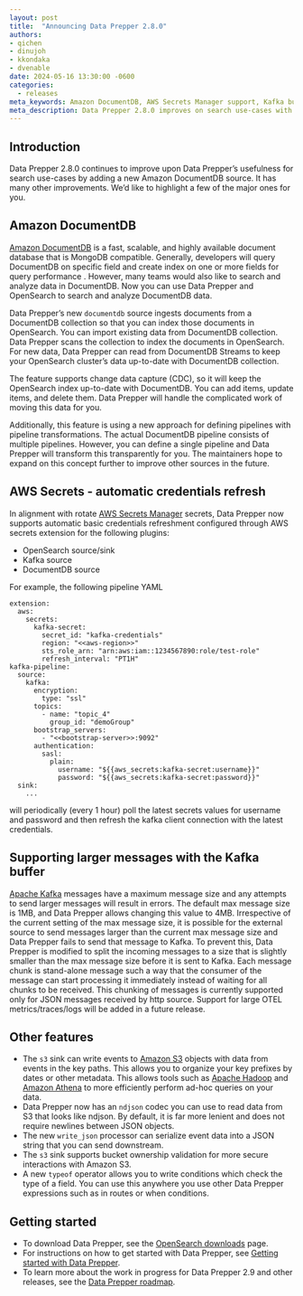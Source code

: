 ```yaml
---
layout: post
title:  "Announcing Data Prepper 2.8.0"
authors:
- qichen
- dinujoh
- kkondaka
- dvenable
date: 2024-05-16 13:30:00 -0600
categories:
  - releases
meta_keywords: Amazon DocumentDB, AWS Secrets Manager support, Kafka buffer
meta_description: Data Prepper 2.8.0 improves on search use-cases with Amazon DocumentDB support and includes other improvements.
---
```


## Introduction

Data Prepper 2.8.0 continues to improve upon Data Prepper’s usefulness for search use-cases by adding a new Amazon DocumentDB source.
It has many other improvements.
We’d like to highlight a few of the major ones for you.


## Amazon DocumentDB

[Amazon DocumentDB](https://aws.amazon.com/documentdb/) is a fast, scalable, and highly available document database that is MongoDB compatible.
Generally, developers will query DocumentDB on specific field and create index on one or more fields for query performance .
However, many teams would also like to search and analyze data in DocumentDB.
Now you can use Data Prepper and OpenSearch to search and analyze DocumentDB data.

Data Prepper’s new `documentdb` source ingests documents from a DocumentDB collection so that you can index those documents in OpenSearch.
You can import existing data from DocumentDB collection.
Data Prepper scans the collection to index the documents in OpenSearch.
For new data, Data Prepper can read from DocumentDB Streams to keep your OpenSearch cluster’s data up-to-date with DocumentDB collection.

The feature supports change data capture (CDC), so it will keep the OpenSearch index up-to-date with DocumentDB.
You can add items, update items, and delete them.
Data Prepper will handle the complicated work of moving this data for you.

Additionally, this feature is using a new approach for defining pipelines with pipeline transformations.
The actual DocumentDB pipeline consists of multiple pipelines.
However, you can define a single pipeline and Data Prepper will transform this transparently for you.
The maintainers hope to expand on this concept further to improve other sources in the future.


## AWS Secrets - automatic credentials refresh

In alignment with rotate [AWS Secrets Manager](https://aws.amazon.com/secrets-manager/) secrets, Data Prepper now supports automatic basic credentials refreshment configured through AWS secrets extension for the following plugins:

* OpenSearch source/sink
* Kafka source
* DocumentDB source

For example, the following pipeline YAML

```
extension:
  aws:
    secrets:
      kafka-secret:
        secret_id: "kafka-credentials"
        region: "<<aws-region>>"
        sts_role_arn: "arn:aws:iam::1234567890:role/test-role"
        refresh_interval: "PT1H"
kafka-pipeline:
  source:
    kafka:
      encryption:
        type: "ssl"
      topics:
        - name: "topic_4"
          group_id: "demoGroup"
      bootstrap_servers:
        - "<<bootstrap-server>>:9092"
      authentication:
        sasl:
          plain:
            username: "${{aws_secrets:kafka-secret:username}}"
            password: "${{aws_secrets:kafka-secret:password}}"
  sink:
    ...
```

will periodically (every 1 hour) poll the latest secrets values for username and password and then refresh the kafka client connection with the latest credentials.

## Supporting larger messages with the Kafka buffer

[Apache Kafka](https://kafka.apache.org/) messages have a maximum message size and any attempts to send larger messages will result in errors.
The default max message size is 1MB, and Data Prepper allows changing this value to 4MB.
Irrespective of the current setting of the max message size, it is possible for the external source to send messages larger than the current max message size and Data Prepper fails to send that message to Kafka.
To prevent this, Data Prepper is modified to split the incoming messages to a size that is slightly smaller than the max message size before it is sent to Kafka.
Each message chunk is stand-alone message such a way that the consumer of the message can start processing it immediately instead of waiting for all chunks to be received.
This chunking of messages is currently supported only for JSON messages received by http source. Support for large OTEL metrics/traces/logs will be added in a future release.




## Other features

* The `s3` sink can write events to [Amazon S3](https://aws.amazon.com/s3/) objects with data from events in the key paths. This allows you to organize your key prefixes by dates or other metadata. This allows tools such as [Apache Hadoop](https://hadoop.apache.org/) and [Amazon Athena](https://aws.amazon.com/athena/) to more efficiently perform ad-hoc queries on your data.
* Data Prepper now has an `ndjson` codec you can use to read data from S3 that looks like ndjson. By default, it is far more lenient and does not require newlines between JSON objects.
* The new `write_json` processor can serialize event data into a JSON string that you can send downstream.
* The `s3` sink supports bucket ownership validation for more secure interactions with Amazon S3.
* A new `typeof` operator allows you to write conditions which check the type of a field. You can use this anywhere you use other Data Prepper expressions such as in routes or when conditions.



## Getting started

* To download Data Prepper, see the [OpenSearch downloads](https://opensearch.org/downloads.html) page.
* For instructions on how to get started with Data Prepper, see [Getting started with Data Prepper](https://opensearch.org/docs/latest/data-prepper/getting-started/).
* To learn more about the work in progress for Data Prepper 2.9 and other releases, see the [Data Prepper roadmap](https://github.com/opensearch-project/data-prepper/projects/1).

